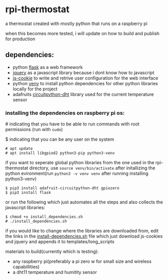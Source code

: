 # rpi-thermostat
a thermostat created with mostly python that runs on a raspberry pi

when this becomes more tested, i will update on how to build and publish for production

## dependencies:
- python [flask](https://flask.palletsprojects.com) as a web framework 
- [jquery](https://jquery.com/) as a javascript library because i dont know how to javascript
- [js-cookie](https://github.com/js-cookie/js-cookie) to write and retrive user configuration for the web interface
- python [venv](https://docs.python.org/3/library/venv.html) to install python dependencies for other python libraries locally for the project
- adafruits [circuitpython-dht](https://github.com/adafruit/Adafruit_CircuitPython_DHT) library used for the current temperature sensor

### installing the dependencies on raspberry pi os:

\# indicating that you have to be able to run commands with root permissions (run with `sudo`)

$ indicating that you can be any user on the system
 
    # apt update
    # apt install libgpiod2 python3-pip python3-venv
if you want to seperate global python libraries from the one used in the rpi-thermostat directory, use `source venv/bin/activate` after initallizing the python evironment(run `python3 -v venv venv` after running installing python3-venv)

    $ pip3 install adafruit-circuitpython-dht gpiozero
    $ pip3 install flask
or run the following which just automates all the steps and also collects the javascript libraries: 

    $ chmod +x install_dependencies.sh
    # ./install_dependencies.sh

if you would like to change where the libraries are downloaded from, edit the links in the [install-dependencies.sh](./install_dependencies.sh) file which just download js-cookies and jquery and appends it to templates/long_scripts

materials to build(currently which is testing):
- any raspberry pi(preferably a pi zero w for small size and wireless capabillities)
- a dht11 temperature and humitity sensor